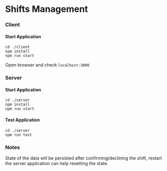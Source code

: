 # Shifts Management

### Client 

#### Start Application
```
cd ./client
npm install
npm run start
```

Open browser and check `localhost:3000`

### Server

#### Start Application
```
cd ./server
npm install
npm run start
```

#### Test Application
```
cd ./server
npm run test
```

### Notes
State of the data will be persisted after confirming/declining the shift, 
restart the server application can help resetting the state.